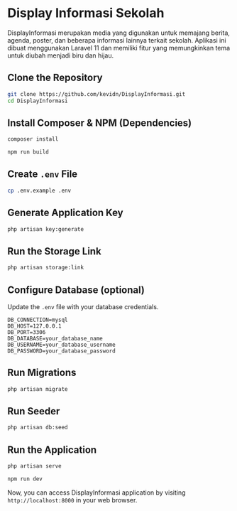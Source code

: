 # Display Informasi Sekolah 

DisplayInformasi merupakan media yang digunakan untuk memajang berita, agenda, poster, dan beberapa informasi lainnya terkait sekolah. Aplikasi ini dibuat menggunakan Laravel 11 dan memiliki fitur yang memungkinkan tema untuk diubah menjadi biru dan hijau.


## Clone the Repository

```sh
git clone https://github.com/kevidn/DisplayInformasi.git
cd DisplayInformasi
```

## Install Composer & NPM (Dependencies)

```sh
composer install
```

```sh
npm run build
```

## Create `.env` File

```sh
cp .env.example .env
```

## Generate Application Key

```sh
php artisan key:generate
```

## Run the Storage Link

```sh
php artisan storage:link
```

## Configure Database (optional)

Update the `.env` file with your database credentials.

```env
DB_CONNECTION=mysql
DB_HOST=127.0.0.1
DB_PORT=3306
DB_DATABASE=your_database_name
DB_USERNAME=your_database_username
DB_PASSWORD=your_database_password
```

## Run Migrations

```sh
php artisan migrate
```

## Run Seeder

```sh
php artisan db:seed
```

## Run the Application

```sh
php artisan serve
```

```sh
npm run dev
```


Now, you can access DisplayInformasi application by visiting `http://localhost:8000` in your web browser.
